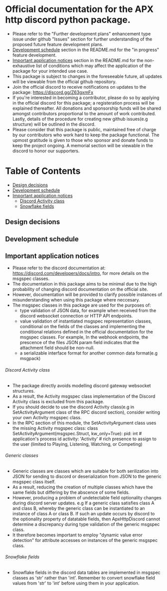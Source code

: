 # Official documentation for the APX http discord python package.
- Please refer to the "Further development plans" enhancement type issue under github "Issues" section for further understanding of the proposed future feature development plans.
- [Development schedule](#development-schedule) section in the README.md for the "in progress" feature development.
- [Important application notices](#important-application-notices) section in the README.md for the non-exhaustive list of conditions which may affect the application of the package for your intended use case.
- This package is subject to changes in the foreseeable future, all updates will be viewable from the official github repository.
- Join the official discord to receive notifications on updates to the package:
https://discord.gg/Z63gxmFx
- If you're interested in becoming a contributor, please do so by applying in the official discord for this package; a registeration process will be explained thereafter. All donations and sponsorship funds will be shared amongst contributors proportional to the amount of work contributed. Lastly, details of the procedure for creating new github issues(e.g structure) will be outlined in the discord.
- Please consider that this package is public, maintained free of charge by our contributors who work hard to keep the package functional. The upmost gratitude is given to those who sponsor and donate funds to keep the project ongoing. A memorial section will be viewable in the discord to honor our supporters.

# Table of Contents
- [Design decisions](#design-decisions)
- [Development schedule](#development-schedule)
- [Important application notices](#important-application-notices)
  - [Discord Activity class](#discord-activity-class)
  - [Snowflake fields](#snowflake-fields)

## Design decisions

## Development schedule

## Important application notices
- Please refer to the discord documentation at: https://discord.com/developers/docs/intro, for more details on the msgspec classes.
- The documentation in this package aims to be minimal due to the high probability of changing discord documentation on the official site.
- However, documentation will be provided to clarify possible instances of misunderstanding when using this package where neccesary.
- The msgspec classes in this package are used for the purposes of:
    - type validation of JSON data, for example when received from the discord websocket connection or HTTP API endpoints.
    - value validation of instantiated msgspec representation classes, conditional on the fields of the classes and
    implementing the conditional relations defined in the official documentation for the msgspec classes.
    For example,
    In the webhook endpoints, the prescence of the files JSON param field indicates that the attachment field should be non-null.
    - a serializable interface format for another common data format(e.g msgpack)

###### Discord Activity class
- The package directly avoids modelling discord gateway websocket structures. 
- As a result, the Activity msgspec class implementation of the Discord Activity class is excluded from this package.
- If you should decide to use the discord Activity class(e.g in SetActivityArgument class of the RPC discord section), consider writing your own Activity msgspec class. 
- In the RPC section of this module, the SetActivityArgument class uses the missing Activity msgspec class:
  class SetActivityArgument(msgspec.Struct, kw_only=True):
      pid: int  # application's process id
        activity: 'Activity'  # rich presence to assign to the user (limited to Playing, Listening, Watching, or Competing)

###### Generic classes
- Generic classes are classes which are suitable for both serilization into JSON for sending to discord or deserialization from JSON to the generic msgspec class itself.
- As a result, reducing the creation of multiple classes which have the same fields but differing by the abscence of some fields.
- However, producing a problem of undetectable field optionality changes during discord server updates.
e.g If a generic class satisfies class A and class B, whereby the generic class can be instantiated to an instance of class A or class B. If such an update occurs by discord to the optionality property of datatable fields, then ApxHttpDiscord cannot determine a discrepancy during type validation of the generic msgspec class.
- It therefore becomes important to employ "dynamic value error detection" for attribute accesses on instances of the generic msgspec class.

###### Snowflake fields
- Snowflake fields in the discord data tables are implemented in msgspec classes as 'str' rather than 'int'. Remember to convert snowflake field values from 'str' to 'int' before using them in your application.
  
